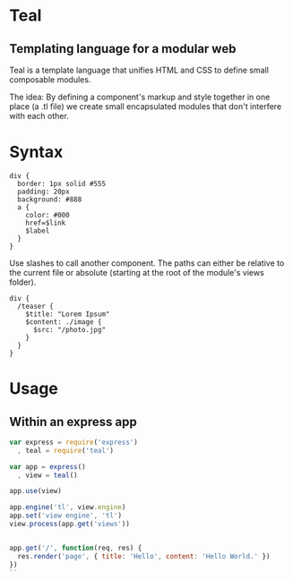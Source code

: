 # Teal

## Templating language for a modular web

Teal is a template language that unifies HTML and CSS to define small composable
modules.

The idea: By defining a component's markup and style together in one place
(a .tl file) we create small encapsulated modules that don't interfere with
each other.

# Syntax

    div {
      border: 1px solid #555
      padding: 20px
      background: #888
      a {
        color: #000
        href=$link
        $label
      }
    }


Use slashes to call another component. The paths can either be relative to the
current file or absolute (starting at the root of the module's views folder).

    div {
      /teaser {
        $title: "Lorem Ipsum"
        $content: ./image {
          $src: "/photo.jpg"
        }
      }
    }

# Usage

## Within an express app

```js
var express = require('express')
  , teal = require('teal')

var app = express()
  , view = teal()

app.use(view)

app.engine('tl', view.engine)
app.set('view engine', 'tl')
view.process(app.get('views'))


app.get('/', function(req, res) {
  res.render('page', { title: 'Hello', content: 'Hello World.' })
})
``
